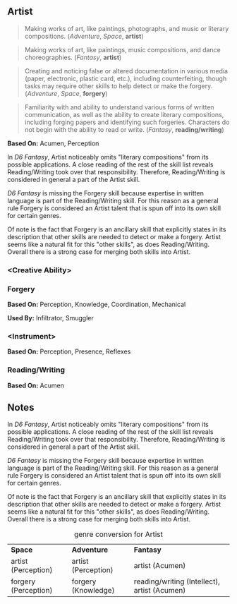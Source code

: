Artist
------

> Making works of art, like paintings, photographs, and music or literary compositions. (_Adventure_, _Space_, __artist__)

> Making works of art, like paintings, music compositions, and dance choreographies. (_Fantasy_, __artist__)

> Creating and noticing false or altered documentation in various media (paper, electronic, plastic card, etc.), including counterfeiting, though tasks may require other skills to help detect or make the forgery. (_Adventure_, _Space_, __forgery__)

> Familiarity with and ability to understand various forms of written communication, as well as the ability to create literary compositions, including forging papers and identifying such forgeries. Characters do not begin with the ability to read or write. (_Fantasy_, __reading/writing__)

__Based On:__ <span title='Fantasy'>Acumen</span>, <span title='Adventure & Space'>Perception</span>

In *D6 Fantasy*, Artist noticeably omits "literary compositions" from its possible applications. A close reading of the rest of the skill list reveals Reading/Writing took over that responsibility. Therefore, Reading/Writing is considered in general a part of the Artist skill.

*D6 Fantasy* is missing the Forgery skill because expertise in written language is part of the Reading/Writing skill. For this reason as a general rule Forgery is considered an Artist talent that is spun off into its own skill for certain genres.

Of note is the fact that Forgery is an ancillary skill that explicitly states in its description that other skills are needed to detect or make a forgery. Artist seems like a natural fit for this "other skills", as does Reading/Writing. Overall there is a strong case for merging both skills into Artist.

### &lt;Creative Ability&gt;

### Forgery

__Based On:__ <span title='Space'>Perception</span>, <span title='Adventure'>Knowledge</span>, Coordination, Mechanical

__Used By:__ Infiltrator, Smuggler

### &lt;Instrument&gt;

__Based On:__ Perception, Presence, Reflexes

### Reading/Writing

__Based On:__ <span title='Fantasy'>Acumen</span>

Notes
-----

In *D6 Fantasy*, Artist noticeably omits "literary compositions" from its
possible applications. A close reading of the rest of the skill list reveals
Reading/Writing took over that responsibility. Therefore, Reading/Writing is
considered in general a part of the Artist skill.

*D6 Fantasy* is missing the Forgery skill because expertise in written language
is part of the Reading/Writing skill. For this reason as a general rule Forgery
is considered an Artist talent that is spun off into its own skill for certain
genres.

Of note is the fact that Forgery is an ancillary skill that explicitly states
in its description that other skills are needed to detect or make a forgery.
Artist seems like a natural fit for this "other skills", as does
Reading/Writing. Overall there is a strong case for merging both skills into
Artist.

<table>
  <caption>genre conversion for Artist</caption>
  <tr>
    <td><strong>Space</strong></td>
    <td><strong>Adventure</strong></td>
    <td><strong>Fantasy</strong></td>
  </tr>
  <tr>
    <td>artist (Perception)</td>
    <td>artist (Perception)</td>
    <td>artist (Acumen)</td>
  </tr>
  <tr>
    <td>forgery (Perception)</td>
    <td>forgery (Knowledge)</td>
    <td>reading/writing (Intellect), artist (Acumen)</td>
  </tr>
</table>
